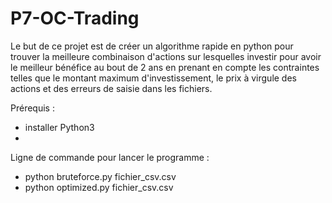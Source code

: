 # P7-OC-Trading

Le but de ce projet est de créer un algorithme rapide en python pour trouver la meilleure combinaison d'actions sur lesquelles investir pour avoir le meilleur bénéfice au bout de 2 ans en prenant en compte les contraintes telles que le montant maximum d'investissement, le prix à virgule des actions et des erreurs de saisie dans les fichiers.

Prérequis : 
- installer Python3
-
Ligne de commande pour lancer le programme : 
- python bruteforce.py fichier_csv.csv
- python optimized.py fichier_csv.csv
  
 
